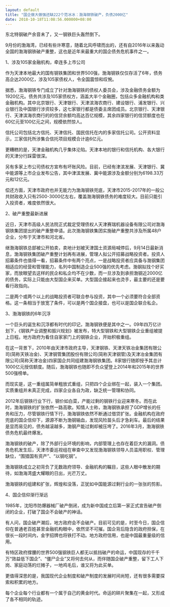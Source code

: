 ```yaml
---
layout: default
title: "国企做大做强还缺222个范冰冰：渤海钢铁破产，负债2000亿"
date: 2018-10-18T11:08:56.000000+08:00
---
```


东北特钢破产余音未了，又一钢铁巨头轰然倒下。

9月份的渤海湾，已经有些许寒意，随着北风呼啸而出的，还有自2016年以来轰动全国的渤海钢铁破产重整，这也是近年来最重大的国企债务危机事件之一。

1、涉及105家金融机构，牵连多上市公司

作为天津本地最大的国有钢铁集团和世界500强，渤海钢铁仅仅存活了6年，债务高企达2000亿，涉及105家债权人，令全国震惊和叹惋。

据悉，渤海钢铁专门成立了针对渤海钢铁的债权人委员会，涉及金融债务金额为1920亿元。债务共涉及105家债权方，涵盖大半个金融圈，包括众多金融机构和类金融机构。其中北京银行、天津银行、天津滨海农商行、建设银行、浦发银行、兴业银行及中国银行涉资较多，这七家银行都是债委主席团成员。北京银行、天津银行、天津滨海农商行的的信贷余额均高达百亿规模，其余四家银行的信贷额度也在60亿元至100亿元之间，规模依然惊人。

信托公司包括北方信托、天津信托、国民信托在内的多家信托公司。公开资料显示，三家信托所涉集合信托项目规模合计逾6亿元。

更糟糕的是，天津金融机构几乎集体沦陷。天津本地的银行和信托机构、各大银行的天津分行踩雷很深。

另有多家上市公司债权方宣布有坏账风险。目前，已经有津滨发展、天津银行、冀中能源等上市企业发布公告，其中津滨发展、冀中能源涉及金额分别为6198.33万元和12亿元。

偿还方面，天津市政府也并无能力为渤海钢铁兜底，天津市2015-2017年的一般公共财政收入只有2500-3000亿左右，覆盖渤海钢铁债务的难度较大。目前只能引入投资者，难度依然很大。

2、破产重整最新进展

近日，天津市高级人民法院正式裁定受理债权人天津赛瑞机器设备有限公司对渤海钢铁集团提出的破产重整申请。此次渤海钢铁集团实施破产重整共涉及所属48户企业，分布于天津市和河北省。

继渤海钢铁总部被公开拍卖，卖地计划被天津国土资源局喊停后，9月14日最新消息，渤海钢铁集团破产重整计划再有进展，管理人拟公开招募战略投资者。投资人招募条件也值得一看，招募条件中有两个亮点，一是战略投资者应具备与渤钢集团相适应的经营和管理能力，名列中国制造企业500强的优先考虑。渤钢拟找个好买家，而放眼望去这样的民企和私企均不在少数，而一旦涉及到承担渤钢近2000亿的债务，实际上只能由大型国企来买单。大型国企接起来也烫手，最主要的还是要看行政指向。

二是两个或两个以上的战略投资者可联合参与投资，其中一个必须要符合全部资格。这一条相当于放宽了条件，可以是两个国企接盘，也可以是国企联合私企。

3、渤海钢铁的6年沉浮

一个巨头的诞生和沉浮都有时代的印记，渤海钢铁便是其中之一。09年四万亿计划下，《钢铁产业调整和振兴规划》被发布，特大型钢铁和大型钢铁企业重组被提上日程。地方政府为看住自家家门上的钢铁企业，开始积极重组。

在这一背景下，2010年由天津市政府主导，天津钢铁、天津天铁冶金集团有限公司(简称天铁冶金)、天津钢管集团股份有限公司(简称天津钢管)及天津冶金集团有限公司(简称天津冶金)四家国企共同组建渤海钢铁集团。8家银行随即授予其总计1000亿元授信额度。随后，渤海钢铁也随即不负众望登上2014年和2015年的世界500强榜单。

而现实是，这一重组属简单粗放式重组，只把四个企业绑在一起，装入一个集团。实质重组并未真正完成，四家企业各自为政，缺乏统一管理和协同。

2012年后钢铁行业下行，钢价如白菜，产能过剩的钢铁行业迎来寒冬。而在此时，渤海钢铁的扩张依然一路高歌。知情人士称，渤海钢铁承担了GDP增长的任务和压力，尽管钢铁行情下行，渤海钢铁依然不断通过借贷扩张。金融机构在政府兜底的国企信仰下，源源不断为渤钢输血，发现风险苗头后才急刹车。最后的结果是显而易见的，债务越滚越多，渤钢产能过剩却被压垮了。2016年3月，渤海钢铁债务危机最终爆发。

渤海钢铁的破产，除了外部行业环境的影响，内部管理上也存在着巨大的漏洞。债务危机发生后，天津市委巡视组在审查中又发现渤海钢铁领导人员滥用职权、管理缺位，“围猎国有资产”、“以钢吃钢”。

渤海钢铁成立之初背负了无数政府领导、金融机构的瞩目，这些人眼中散发的期待，如渤海湾盛大耀眼的日出，光芒万丈。

渤海钢铁的组建和扩张，辉煌和没落，正犹如中国能源过剩行业的一张张的剪影。

4、国企信仰渐行渐远

1985年，沈阳市防爆器械厂破产倒闭，成为新中国成立后第一家正式宣告破产倒闭的企业，打破了国企不会破产的神话。

有人问，国企破产潮后，地方政府会不会破产。目前可见的是，时至今日，国企信仰在普通老百姓甚至金融机构眼中，依然坚不可摧。国企背后隐含的政府担保，在很长一段时间内，金字招牌也将铁打不动。地方政府信用，也是中国最重量级的信用。

有特区政府撑腰的世界500强钢铁巨人都无以抵挡破产的命运，中国现存的千千万“效益低下国企”、“僵尸企业”又将何去何从，而伴随国企破产重整，留下工人下岗、家庭动荡的烂摊子，一地鸡毛后，谁又将为此买单。

更值得深思的是，我国现代企业制度和破产制度的发展时间尚短，还有很多需要探索和积累的地方。

每个企业每个行业都有一个属于自己的黄金时代。命运的碎片聚集在一起，又形成了各不相同的轨迹。

